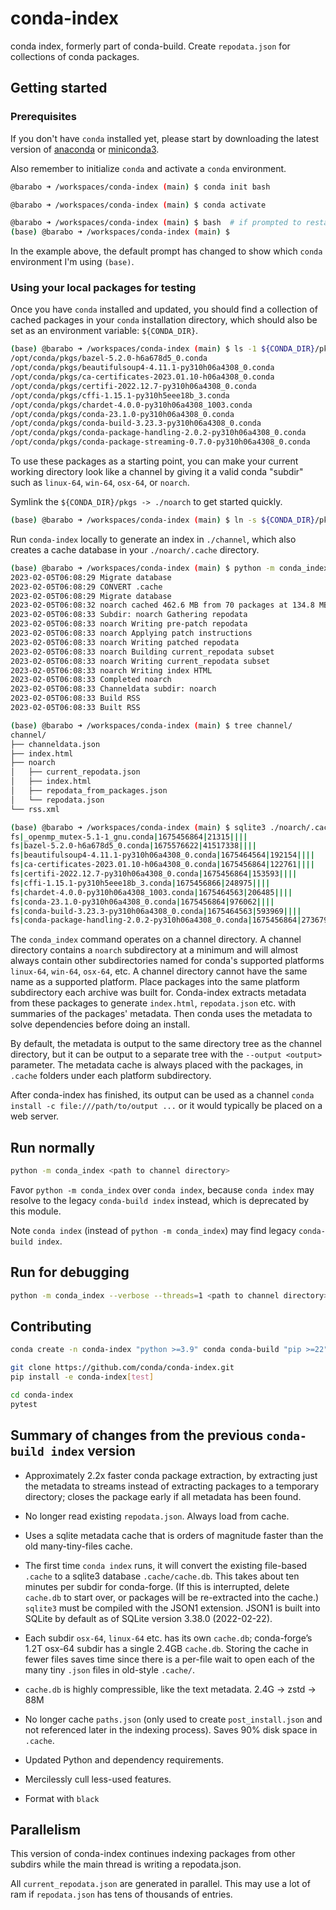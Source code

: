 [miniconda3]: https://docs.conda.io/projects/continuumio-conda/en/latest/user-guide/install/index.html
[anaconda]: https://docs.anaconda.com/anaconda/install/

# conda-index

conda index, formerly part of conda-build. Create `repodata.json` for
collections of conda packages.

## Getting started

### Prerequisites
If you don't have `conda` installed yet, please start by downloading
the latest version of [anaconda] or [miniconda3].

Also remember to initialize `conda` and activate a `conda` environment.

```bash
@barabo ➜ /workspaces/conda-index (main) $ conda init bash

@barabo ➜ /workspaces/conda-index (main) $ conda activate

@barabo ➜ /workspaces/conda-index (main) $ bash  # if prompted to restart bash
(base) @barabo ➜ /workspaces/conda-index (main) $
```

In the example above, the default prompt has changed to show which `conda`
environment I'm using `(base)`.

### Using your local packages for testing
Once you have `conda` installed and updated, you should find a collection of
cached packages in your `conda` installation directory, which should also be
set as an environment variable: `${CONDA_DIR}`.

```sh
(base) @barabo ➜ /workspaces/conda-index (main) $ ls -1 ${CONDA_DIR}/pkgs/*.conda | head
/opt/conda/pkgs/bazel-5.2.0-h6a678d5_0.conda
/opt/conda/pkgs/beautifulsoup4-4.11.1-py310h06a4308_0.conda
/opt/conda/pkgs/ca-certificates-2023.01.10-h06a4308_0.conda
/opt/conda/pkgs/certifi-2022.12.7-py310h06a4308_0.conda
/opt/conda/pkgs/cffi-1.15.1-py310h5eee18b_3.conda
/opt/conda/pkgs/chardet-4.0.0-py310h06a4308_1003.conda
/opt/conda/pkgs/conda-23.1.0-py310h06a4308_0.conda
/opt/conda/pkgs/conda-build-3.23.3-py310h06a4308_0.conda
/opt/conda/pkgs/conda-package-handling-2.0.2-py310h06a4308_0.conda
/opt/conda/pkgs/conda-package-streaming-0.7.0-py310h06a4308_0.conda
```

To use these packages as a starting point, you can make your current working
directory look like a channel by giving it a valid conda "subdir" such as
`linux-64`, `win-64`, `osx-64`, or `noarch`.

Symlink the `${CONDA_DIR}/pkgs -> ./noarch` to get started quickly.

```sh
(base) @barabo ➜ /workspaces/conda-index (main) $ ln -s ${CONDA_DIR}/pkgs ./noarch
```

Run `conda-index` locally to generate an index in `./channel`, which also
creates a cache database in your `./noarch/.cache` directory.

```sh
(base) @barabo ➜ /workspaces/conda-index (main) $ python -m conda_index --output ./channel --channeldata --rss .
2023-02-05T06:08:29 Migrate database
2023-02-05T06:08:29 CONVERT .cache
2023-02-05T06:08:29 Migrate database
2023-02-05T06:08:32 noarch cached 462.6 MB from 70 packages at 134.8 MB/second
2023-02-05T06:08:33 Subdir: noarch Gathering repodata
2023-02-05T06:08:33 noarch Writing pre-patch repodata
2023-02-05T06:08:33 noarch Applying patch instructions
2023-02-05T06:08:33 noarch Writing patched repodata
2023-02-05T06:08:33 noarch Building current_repodata subset
2023-02-05T06:08:33 noarch Writing current_repodata subset
2023-02-05T06:08:33 noarch Writing index HTML
2023-02-05T06:08:33 Completed noarch
2023-02-05T06:08:33 Channeldata subdir: noarch
2023-02-05T06:08:33 Build RSS
2023-02-05T06:08:33 Built RSS

(base) @barabo ➜ /workspaces/conda-index (main) $ tree channel/
channel/
├── channeldata.json
├── index.html
├── noarch
│   ├── current_repodata.json
│   ├── index.html
│   ├── repodata_from_packages.json
│   └── repodata.json
└── rss.xml

(base) @barabo ➜ /workspaces/conda-index (main) $ sqlite3 ./noarch/.cache/cache.db 'select * from stat where stage = "fs" limit 10;'
fs|_openmp_mutex-5.1-1_gnu.conda|1675456864|21315||||
fs|bazel-5.2.0-h6a678d5_0.conda|1675576622|41517338||||
fs|beautifulsoup4-4.11.1-py310h06a4308_0.conda|1675464564|192154||||
fs|ca-certificates-2023.01.10-h06a4308_0.conda|1675456864|122761||||
fs|certifi-2022.12.7-py310h06a4308_0.conda|1675456864|153593||||
fs|cffi-1.15.1-py310h5eee18b_3.conda|1675456866|248975||||
fs|chardet-4.0.0-py310h06a4308_1003.conda|1675464563|206485||||
fs|conda-23.1.0-py310h06a4308_0.conda|1675456864|976062||||
fs|conda-build-3.23.3-py310h06a4308_0.conda|1675464563|593969||||
fs|conda-package-handling-2.0.2-py310h06a4308_0.conda|1675456864|273679||||
```

The `conda_index` command operates on a channel directory. A channel directory
contains a `noarch` subdirectory at a minimum and will almost always contain
other subdirectories named for conda's supported platforms `linux-64`, `win-64`,
`osx-64`, etc. A channel directory cannot have the same name as a supported
platform. Place packages into the same platform subdirectory each archive was
built for. Conda-index extracts metadata from these packages to generate
`index.html`, `repodata.json` etc. with summaries of the packages' metadata.
Then conda uses the metadata to solve dependencies before doing an install.

By default, the metadata is output to the same directory tree as the channel
directory, but it can be output to a separate tree with the `--output <output>`
parameter. The metadata cache is always placed with the packages, in `.cache`
folders under each platform subdirectory.

After conda-index has finished, its output can be used as a channel `conda
install -c file:///path/to/output ...` or it would typically be placed on a web
server.

## Run normally

```sh
python -m conda_index <path to channel directory>
```

Favor `python -m conda_index` over `conda index`, because `conda index` may
resolve to the legacy `conda-build index` instead, which is deprecated by
this module.

Note `conda index` (instead of `python -m conda_index`) may find legacy
`conda-build index`.

## Run for debugging

```sh
python -m conda_index --verbose --threads=1 <path to channel directory>
```

## Contributing

```sh
conda create -n conda-index "python >=3.9" conda conda-build "pip >=22"

git clone https://github.com/conda/conda-index.git
pip install -e conda-index[test]

cd conda-index
pytest
```

## Summary of changes from the previous `conda-build index` version

* Approximately 2.2x faster conda package extraction, by extracting just the
  metadata to streams instead of extracting packages to a temporary directory;
  closes the package early if all metadata has been found.

* No longer read existing `repodata.json`. Always load from cache.

* Uses a sqlite metadata cache that is orders of magnitude faster than the old
  many-tiny-files cache.

* The first time `conda index` runs, it will convert the existing file-based
  `.cache` to a sqlite3 database `.cache/cache.db`. This takes about ten minutes
  per subdir for conda-forge. (If this is interrupted, delete `cache.db` to
  start over, or packages will be re-extracted into the cache.) `sqlite3` must
  be compiled with the JSON1 extension. JSON1 is built into SQLite by default as
  of SQLite version 3.38.0 (2022-02-22).

* Each subdir `osx-64`, `linux-64` etc. has its own `cache.db`; conda-forge’s
  1.2T osx-64 subdir has a single 2.4GB `cache.db`. Storing the cache in fewer
  files saves time since there is a per-file wait to open each of the
  many tiny `.json` files in old-style `.cache/`.

* `cache.db` is highly compressible, like the text metadata. 2.4G → zstd → 88M

* No longer cache `paths.json` (only used to create `post_install.json` and not
  referenced later in the indexing process). Saves 90% disk space in `.cache`.

* Updated Python and dependency requirements.

* Mercilessly cull less-used features.

* Format with `black`

## Parallelism

This version of conda-index continues indexing packages from other subdirs while
the main thread is writing a repodata.json.

All `current_repodata.json` are generated in parallel. This may use a lot of ram
if `repodata.json` has tens of thousands of entries.
